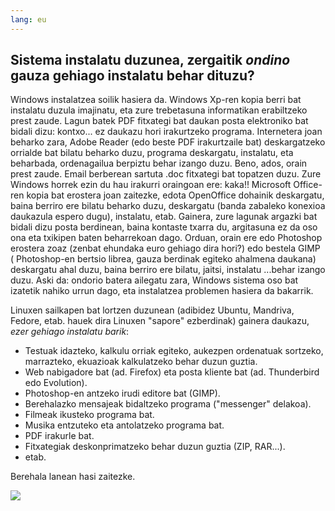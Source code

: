 ```yaml
---
lang: eu
---
```






<h2>Sistema instalatu duzunea, zergaitik <i>ondino</i> gauza gehiago instalatu behar dituzu?</h2>

Windows instalatzea soilik hasiera da. Windows Xp-ren kopia berri bat instalatu duzula imajinatu, eta zure trebetasuna informatikan erabiltzeko prest zaude. Lagun batek PDF fitxategi bat daukan posta elektroniko bat bidali dizu: kontxo... ez daukazu hori irakurtzeko programa. Internetera joan beharko zara, Adobe Reader (edo beste PDF irakurtzaile bat) deskargatzeko orrialde bat bilatu beharko duzu, programa deskargatu, instalatu, eta beharbada, ordenagailua berpiztu behar izango duzu. Beno, ados, orain prest zaude. Email berberean sartuta .doc fitxategi bat topatzen duzu. Zure Windows horrek ezin du hau irakurri oraingoan ere: kaka!! Microsoft Office-ren kopia bat erostera joan zaitezke, edota OpenOffice dohainik deskargatu, baina berriro ere bilatu beharko duzu, deskargatu (banda zabaleko konexioa daukazula espero dugu), instalatu, etab. Gainera, zure lagunak argazki bat bidali dizu posta berdinean, baina kontaste txarra du, argitasuna ez da oso ona eta txikipen baten beharrekoan dago. Orduan, orain ere edo Photoshop erostera zoaz (zenbat ehundaka euro gehiago dira hori?) edo bestela GIMP ( Photoshop-en bertsio librea, gauza berdinak egiteko ahalmena daukana) deskargatu ahal duzu, baina berriro ere bilatu, jaitsi, instalatu ...behar izango duzu. Aski da: ondorio batera ailegatu zara, Windows sistema oso bat izatetik nahiko urrun dago, eta instalatzea problemen hasiera da bakarrik.

Linuxen sailkapen bat lortzen duzunean (adibidez Ubuntu, Mandriva, Fedore, etab. hauek dira Linuxen "sapore" ezberdinak) gainera daukazu, <i>ezer gehiago instalatu barik</i>:

<ul>

<li>Testuak idazteko, kalkulu orriak egiteko, aukezpen ordenatuak sortzeko, marrazteko, ekuazioak kalkulatzeko behar duzun guztia.</li>
<li>Web nabigadore bat (ad. Firefox) eta posta kliente bat (ad. Thunderbird edo Evolution).</li>
<li>Photoshop-en antzeko irudi editore bat (GIMP).</li>
<li>Berehalazko mensajeak bidaltzeko programa ("messenger" delakoa).</li>
<li>Filmeak ikusteko programa bat.</li>
<li>Musika entzuteko eta antolatzeko programa bat.</li>
<li>PDF irakurle bat.</li>
<li>Fitxategiak deskonprimatzeko behar duzun guztia (ZIP, RAR...).</li>
<li>etab.</li>
</ul>

Berehala lanean hasi zaitezke.

<img src="Images/app_menu.png" />




